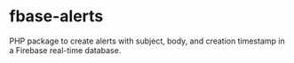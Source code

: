 # fbase-alerts
PHP package to create alerts with subject, body, and creation timestamp in a Firebase real-time database.
